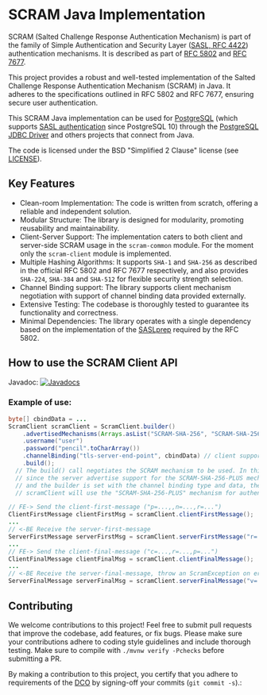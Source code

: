 # SCRAM Java Implementation

SCRAM (Salted Challenge Response Authentication Mechanism) is part of the family of
Simple Authentication and Security Layer
([SASL, RFC 4422](https://datatracker.ietf.org/doc/html/rfc44222)) authentication mechanisms. It is described as part of [RFC 5802](https://datatracker.ietf.org/doc/html/rfc5802) and
[RFC 7677](https://datatracker.ietf.org/doc/html/rfc7677).

This project provides a robust and well-tested implementation of the Salted Challenge
Response Authentication Mechanism (SCRAM) in Java. It adheres to the specifications
outlined in RFC 5802 and RFC 7677, ensuring secure user authentication.

This SCRAM Java implementation can be used for [PostgreSQL](https://www.postgresql.org) (which supports [SASL authentication](https://www.postgresql.org/docs/current/sasl-authentication.html) since PostgreSQL 10) through the [PostgreSQL JDBC Driver](https://jdbc.postgresql.org/) and others projects that connect from Java.

The code is licensed under the BSD "Simplified 2 Clause" license (see [LICENSE](LICENSE)).

## Key Features

* Clean-room Implementation: The code is written from scratch, offering a reliable and independent solution.
* Modular Structure: The library is designed for modularity, promoting reusability and maintainability.
* Client-Server Support: The implementation caters to both client and server-side SCRAM usage in the `scram-common` module. For the moment only the `scram-client` module is implemented.
* Multiple Hashing Algorithms: It supports `SHA-1` and `SHA-256` as described in the official RFC 5802 and RFC 7677 respectively, and also provides `SHA-224`, `SHA-384` and `SHA-512` for flexible security strength selection.
* Channel Binding support: The library supports client mechanism negotiation with support of channel binding data provided externally.
* Extensive Testing: The codebase is thoroughly tested to guarantee its functionality and correctness.
* Minimal Dependencies: The library operates with a single dependency based on the implementation of the [SASLprep](https://github.com/ongres/stringprep) required by the RFC 5802.

## How to use the SCRAM Client API

Javadoc: [![Javadocs](http://javadoc.io/badge/com.ongres.scram/scram-client.svg?label=scram-client)](http://javadoc.io/doc/com.ongres.scram/scram-client)

### Example of use:
```java
byte[] cbindData = ...
ScramClient scramClient = ScramClient.builder()
    .advertisedMechanisms(Arrays.asList("SCRAM-SHA-256", "SCRAM-SHA-256-PLUS"))
    .username("user")
    .password("pencil".toCharArray())
    .channelBinding("tls-server-end-point", cbindData) // client supports channel binding
    .build();
  // The build() call negotiates the SCRAM mechanism to be used. In this example,
  // since the server advertise support for the SCRAM-SHA-256-PLUS mechanism,
  // and the builder is set with the channel binding type and data, the constructed
  // scramClient will use the "SCRAM-SHA-256-PLUS" mechanism for authentication.

// FE-> Send the client-first-message ("p=...,,n=...,r=...")
ClientFirstMessage clientFirstMsg = scramClient.clientFirstMessage();
...
// <-BE Receive the server-first-message
ServerFirstMessage serverFirstMsg = scramClient.serverFirstMessage("r=...,s=...,i=...");
...
// FE-> Send the client-final-message ("c=...,r=...,p=...")
ClientFinalMessage clientFinalMsg = scramClient.clientFinalMessage();
...
// <-BE Receive the server-final-message, throw an ScramException on error or invalid signature
ServerFinalMessage serverFinalMsg = scramClient.serverFinalMessage("v=...");
```

## Contributing

We welcome contributions to this project! Feel free to submit pull requests that improve the codebase, add features, or fix bugs. Please make sure your contributions adhere to coding style guidelines and include thorough testing.
Make sure to compile with `./mvnw verify -Pchecks` before submitting a PR.

By making a contribution to this project, you certify that you adhere to requirements of the [DCO](https://developercertificate.org/) by signing-off your commits (`git commit -s`).:
